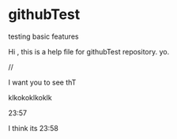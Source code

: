 # githubTest

testing basic features

Hi , this is a help file for githubTest repository.
yo.

//

I want you to see thT




klkokoklkoklk

23:57

I think its 23:58
